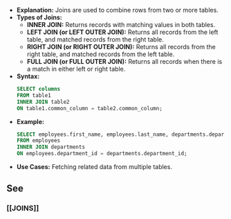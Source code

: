 - **Explanation:** Joins are used to combine rows from two or more tables.
- **Types of Joins:**
  - **INNER JOIN:** Returns records with matching values in both tables.
  - **LEFT JOIN (or LEFT OUTER JOIN):** Returns all records from the left table, and matched records from the right table.
  - **RIGHT JOIN (or RIGHT OUTER JOIN):** Returns all records from the right table, and matched records from the left table.
  - **FULL JOIN (or FULL OUTER JOIN):** Returns all records when there is a match in either left or right table.
- **Syntax:**
  ```sql
  SELECT columns
  FROM table1
  INNER JOIN table2
  ON table1.common_column = table2.common_column;
  ```
- **Example:**
  ```sql
  SELECT employees.first_name, employees.last_name, departments.department_name
  FROM employees
  INNER JOIN departments
  ON employees.department_id = departments.department_id;
  ```
- **Use Cases:** Fetching related data from multiple tables.


## See

### [[JOINS]]
